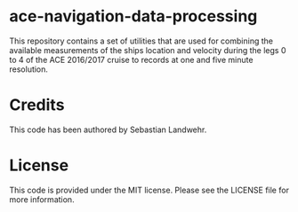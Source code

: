 # ace-navigation-data-processing

This repository contains a set of utilities that are used for combining the available measurements of the ships location and velocity during the legs 0 to 4 of the ACE 2016/2017 cruise to records at one and five minute resolution.

# Credits

This code has been authored by Sebastian Landwehr.

# License

This code is provided under the MIT license. Please see the LICENSE file for more information.
